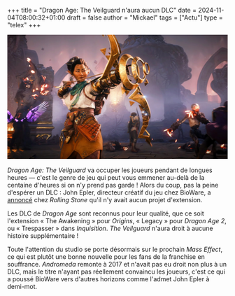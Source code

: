 +++
title = "Dragon Age: The Veilguard n'aura aucun DLC"
date = 2024-11-04T08:00:32+01:00
draft = false
author = "Mickael"
tags = ["Actu"]
type = "telex"
+++

![Dragon Age: The Veilguard](dragon-age-veilguard.jpg "") 

*Dragon Age: The Veilguard* va occuper les joueurs pendant de longues heures — c'est le genre de jeu qui peut vous emmener au-delà de la centaine d'heures si on n'y prend pas garde ! Alors du coup, pas la peine d'espérer un DLC : John Epler, directeur créatif du jeu chez BioWare, a [annoncé](https://www.rollingstone.com/culture/rs-gaming/dragon-age-the-veilguard-john-epler-interview-1235147001/) chez *Rolling Stone* qu'il n'y avait aucun projet d'extension. 

Les DLC de *Dragon Age* sont reconnus pour leur qualité, que ce soit l'extension « The Awakening » pour *Origins*, « Legacy » pour *Dragon Age 2*, ou « Trespasser » dans *Inquisition*. *The Veilguard* n'aura droit à aucune histoire supplémentaire !

Toute l'attention du studio se porte désormais sur le prochain *Mass Effect*, ce qui est plutôt une bonne nouvelle pour les fans de la franchise en souffrance. *Andromeda* remonte à 2017 et n'avait pas eu droit non plus à un DLC, mais le titre n'ayant pas réellement convaincu les joueurs, c'est ce qui a poussé BioWare vers d'autres horizons comme l'admet John Epler à demi-mot.
